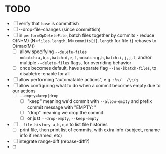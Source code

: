 # TODO

- [ ] verify that `base` is committish
- [ ] --drop-file-changes (since committish)
- [ ] in `performOpDeleteFile`, batch files together by commits - reduce O(N*M) (N=`files.length`, M=`commits[i].length` for file `i`) rebases to O(max(M))
	- [ ] allow specifying `--delete-files nobatch:a,b,c,batch:d,e,f,nobatch:g,h,batch:i,j,j,l`, and/or multiple `--delete-files` flags, for overriding behavior
	- [ ] once becomes default, have separate flag `--[no-]batch-files`, to disable/re-enable for all
- [ ] allow performing "automatable actions", e.g. `:%s/  /\t/g`
- [ ] allow configuring what to do when a commit becomes empty due to our actions
  - [ ] `--empty=keep|drop`
    - [ ] "keep" meaning we'd commit with `--allow-empty` and prefix commit message with "EMPTY: "
    - [ ] "drop" meaning we drop the commit
    - [ ] or just `--drop-empty`, `--keep-empty`
- [ ] `--file-history a,b,c,d` to list file histories
  - [ ] print file, then print list of commits, with extra info (subject, rename info if renamed, etc)
- [ ] integrate range-diff (rebase-diff?)
- [ ] 
